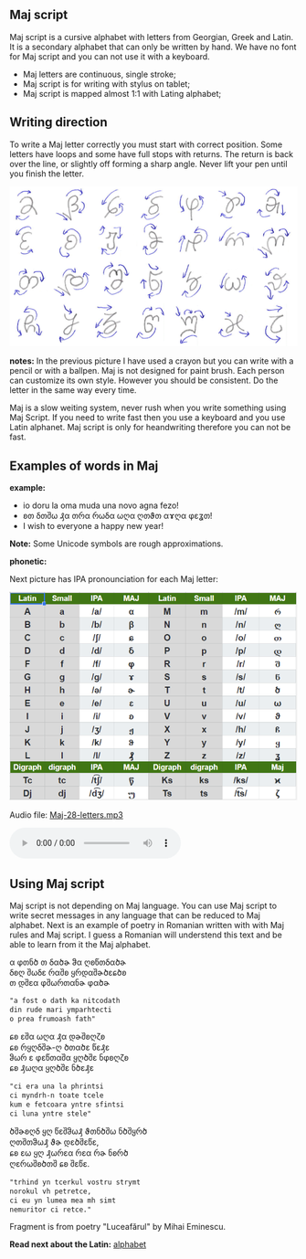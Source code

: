 ## Maj script

Maj script is a cursive alphabet with letters from Georgian, Greek and Latin. It is a secondary alphabet that can only be written by hand. We have no font for Maj script and you can not use it with a keyboard.

* Maj letters are continuous, single stroke;
* Maj script is for writing with stylus on tablet;
* Maj script is mapped almost 1:1 with Lating alphabet;

## Writing direction

To write a Maj letter correctly you must start with correct position. Some letters have loops and some have full stops with returns. The return is back over the line, or slightly off forming a sharp angle. Never lift your pen until you finish the letter.  

<img src="demo/Maj-script-28.png" alt="Maj Script" width="600"></img>

**notes:**
In the previous picture I have used a crayon but you can write with a pencil or with a ballpen. Maj is not designed for paint brush. Each person can customize its own style. However you should be consistent. Do the letter in the same way every time. 

Maj is a slow weiting system, never rush when you write something using Maj Script. If you need to write fast then you use a keyboard and you use Latin alphanet. Maj script is only for heandwriting therefore you can not be fast. 

## Examples of words in Maj

**example:**

* io doru la oma muda una novo agna fezo!
* ʚთ ẟთშω ₰α თრα რωẟα ωღα ღთϑთ αɤღα φɛʓთ!
* I wish to everyone a happy new year!

**Note:** Some Unicode symbols are rough approximations.


**phonetic:**

Next picture has IPA pronounciation for each Maj letter:

<img src="demo/maj-alphabet.png" alt="Maj Alphabet" width="600"></img>

Audio file: [Maj-28-letters.mp3](Maj-28-letters.mp3)

<audio controls preload="auto"> 
    <source src="Maj-alphabet-reform.mp3" />    
</audio>

## Using Maj script

Maj script is not depending on Maj language. You can use Maj script to write secret messages in any language that can be reduced to Maj alphabet. Next is an example of poetry in Romanian written with with Maj rules and Maj script. I guess a Romanian will understend this text and be able to learn from it the Maj alphabet.


α φთნծ თ ẟαծɚ ჵα ღʚწთẟαծɚ   
ẟʚღ შωẟɛ რαშʚ ყრდαშɚծɛɕծʚ   
თ დშɛα φშωრთαნɚ φαծɚ   
```
"a fost o dath ka nitcodath
din rude mari ymparhtecti
o prea frumoash fath"

```
ɕʚ ɛშα ωღα ₰α დɚშʚღζʚ   
ɕʚ რყღẟშɚ-ღ ծთαծɛ წɛ₰ɛ   
ჵωრ ɛ φɛწთαშα ყღծშɛ ნφʚღζʚ   
ɕʚ ₰ωღα ყღծშɛ ნծɛ₰ɛ   
```
"ci era una la phrintsi
ci myndrh-n toate tcele
kum e fetcoara yntre sfintsi
ci luna yntre stele"

```

ծშɚʚღẟ ყღ წɛშჵω₰ ϑთნծშω ნծშყრծ   
ღთშთჵω₰ ϑɚ დɛծშɛწɛ,   
ɕʚ ɛω ყღ ₰ωრɛα რɛα რɚ ნʚრծ   
ღɛრωშʚծთშ ɕʚ შɛწɛ.   

```
"trhind yn tcerkul vostru strymt
norokul vh petretce,
ci eu yn lumea mea mh simt
nemuritor ci retce."
```
Fragment is from poetry "Luceafărul" by Mihai Eminescu.

**Read next about the Latin:** [alphabet](alphabet.md)
